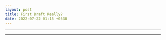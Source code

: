 ```yaml
---
layout: post
title: First Draft Really?
date: 2022-07-22 01:15 +0530
---
```

<hr/>

<script src="https://giscus.app/client.js"
        data-repo="ApoorvaKashyap/blogs"
        data-repo-id="R_kgDOHsjO7A"
        data-category="General"
        data-category-id="DIC_kwDOHsjO7M4CQW5s"
        data-mapping="url"
        data-reactions-enabled="1"
        data-emit-metadata="0"
        data-input-position="top"
        data-theme="dark"
        data-lang="en"
        data-loading="lazy"
        crossorigin="anonymous"
        async>
</script>

<hr/>